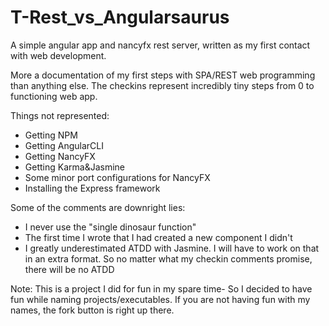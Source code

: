 # T-Rest_vs_Angularsaurus
A simple angular app and nancyfx rest server, written as my first contact with web development. 

More a documentation of my first steps with SPA/REST web programming than anything else.
The checkins represent incredibly tiny steps from 0 to functioning web app.

Things not represented:

- Getting NPM
- Getting AngularCLI
- Getting NancyFX
- Getting Karma&Jasmine
- Some minor port configurations for NancyFX
- Installing the Express framework 

Some of the comments are downright lies:

- I never use the "single dinosaur function"
- The first time I wrote that I had created a new component I didn't
- I greatly underestimated ATDD with Jasmine. I will have to work on that in an extra format.
  So no matter what my checkin comments promise, there will be no ATDD

Note:
This is a project I did for fun in my spare time- So I decided to have 
fun while naming projects/executables. If you are not having fun with my 
names, the fork button is right up there.

